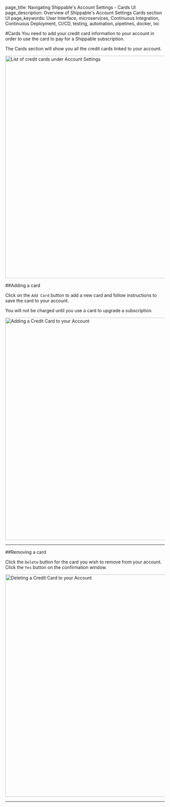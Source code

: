 page_title: Navigating Shippable's Account Settings - Cards UI
page_description: Overview of Shippable's Account Settings Cards section UI
page_keywords: User Interface, microservices, Continuous Integration, Continuous Deployment, CI/CD, testing, automation, pipelines, docker, lxc

#Cards
You need to add your credit card information to your account in order to use the 
card to pay for a Shippable subscription.

The Cards section will show you all the credit cards linked to your account.

<img src="../../images/accountSettings/cards.png" alt="List of credit cards under 
Account Settings" style="width:700px;"/>

##Adding a card

Click on the `Add Card` button to add a new card and follow instructions to save 
the card to your account.

You will not be charged until you use a card to upgrade a subscription.

<img src="../../images/accountSettings/addCard.png" alt="Adding a Credit Card to 
your Account" style="width:700px;"/>

---

##Removing a card

Click the `Delete` button for the card you wish to remove from your account. 
Click the `Yes` button on the confirmation window.

<img src="../../images/accountSettings/deleteCard.png" alt="Deleting a Credit Card 
to your Account" style="width:700px;"/>


---
